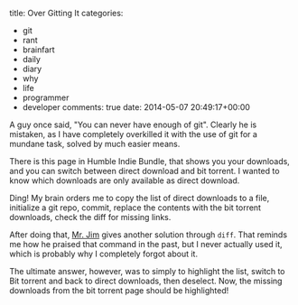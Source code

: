 title: Over Gitting It
categories:
- git
- rant
- brainfart
- daily
- diary
- why
- life
- programmer
- developer
comments: true
date: 2014-05-07 20:49:17+00:00

A guy once said, "You can never have enough of git". Clearly he is mistaken, as I have completely overkilled it with the use of git for a mundane task, solved by much easier means.

There is this page in Humble Indie Bundle, that shows you your downloads, and you can switch between direct download and bit torrent. I wanted to know which downloads are only available as direct download.

Ding! My brain orders me to copy the list of direct downloads to a file, initialize a git repo, commit, replace the contents with the bit torrent downloads, check the diff for missing links.

After doing that, [Mr. Jim](http://jimmaru.wordpress.com/) gives another solution through `diff`. That reminds me how he praised that command in the past, but I never actually used it, which is probably why I completely forgot about it.

The ultimate answer, however, was to simply to highlight the list, switch to Bit torrent and back to direct downloads, then deselect. Now, the missing downloads from the bit torrent page should be highlighted!

